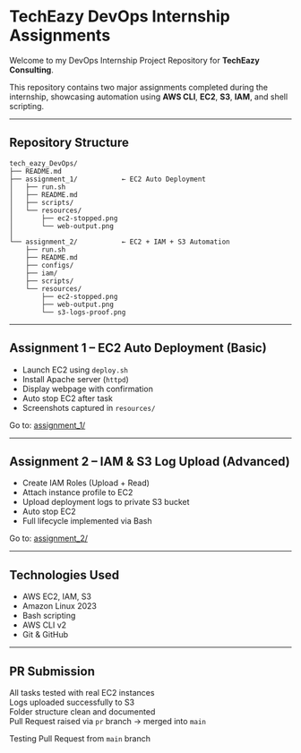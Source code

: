 # TechEazy DevOps Internship Assignments

Welcome to my DevOps Internship Project Repository for **TechEazy Consulting**.

This repository contains two major assignments completed during the internship, showcasing automation using **AWS CLI**, **EC2**, **S3**, **IAM**, and shell scripting.

---

## Repository Structure

```
tech_eazy_DevOps/
├── README.md               
├── assignment_1/           ← EC2 Auto Deployment
│   ├── run.sh
│   ├── README.md
│   ├── scripts/
│   └── resources/
│       ├── ec2-stopped.png
│       └── web-output.png
│
└── assignment_2/           ← EC2 + IAM + S3 Automation
    ├── run.sh
    ├── README.md
    ├── configs/
    ├── iam/
    ├── scripts/
    └── resources/
        ├── ec2-stopped.png
        ├── web-output.png
        └── s3-logs-proof.png
```

---

## Assignment 1 – EC2 Auto Deployment (Basic)

- Launch EC2 using `deploy.sh`
- Install Apache server (`httpd`)
- Display webpage with confirmation
- Auto stop EC2 after task
- Screenshots captured in `resources/`

 Go to: [assignment_1/](./assignment_1)

---

## Assignment 2 – IAM & S3 Log Upload (Advanced)

- Create IAM Roles (Upload + Read)
- Attach instance profile to EC2
- Upload deployment logs to private S3 bucket
- Auto stop EC2
- Full lifecycle implemented via Bash

 Go to: [assignment_2/](./assignment_2)

---

##  Technologies Used

- AWS EC2, IAM, S3
- Amazon Linux 2023
- Bash scripting
- AWS CLI v2
- Git & GitHub

---

## PR Submission

 All tasks tested with real EC2 instances  
 Logs uploaded successfully to S3  
 Folder structure clean and documented  
 Pull Request raised via `pr` branch → merged into `main`

 Testing Pull Request from `main` branch
